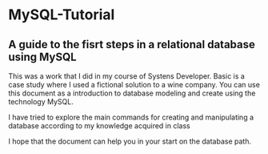 # MySQL-Tutorial

## A guide to the fisrt steps in a relational database using MySQL

This was a work that I did in my course of Systens Developer. Basic is a case study where I used a fictional solution to a wine company.
You can use this document as a introduction to database modeling and create using the technology MySQL.

I have tried to explore the main commands for creating and manipulating a database according to my knowledge acquired in class

I hope that the document can help you in your start on the database path.



